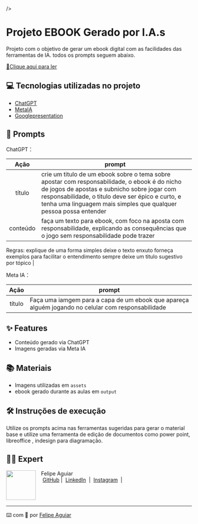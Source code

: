 
/>
</p>

# Projeto EBOOK Gerado por I.A.s



Projeto com o objetivo de gerar um ebook digital com as facilidades das ferramentas de IA. todos os prompts
seguem abaixo.

<a href="https://github.com/felipeAguiarCode/prompts-recipe-to-create-a-ebook/blob/main/output/ebook%20-%20css%20jedi%20output.pdf" title="View PDF now"> 📕Clique aqui para ler</a>

## 💻 Tecnologias utilizadas no projeto

- [ChatGPT](https://chat.openai.com/) 
- [MetaIA](https://www.instagram.com.br/)
- [Googlepresentation](https://docs.google.com/presentation)

## 🧠 Prompts


ChatGPT：

|   Ação   | prompt                                                                                                                                                                                                                                                                         |
| :------: | ------------------------------------------------------------------------------------------------------------------------------------------------------------------------------------------------------------------------------------------------------------------------------ |
|  título  | crie um titulo de um ebook sobre o tema sobre apostar com responsabilidade, o ebook é do nicho de jogos de apostas e subnicho sobre jogar com responsabilidade, o titulo deve ser épico e curto, e tenha uma linguagem mais simples que qualquer pessoa possa entender                                                       |
| conteúdo |faça um texto para ebook, com foco na aposta com responsabilidade, explicando as consequências que o jogo sem responsabilidade pode trazer
Regras:
explique de uma forma simples
deixe o texto enxuto 
forneça exemplos para facilitar o entendimento
sempre deixe um titulo sugestivo por tópico |


Meta IA：

|  Ação  | prompt                                                                                 |
| :----: | -------------------------------------------------------------------------------------- |
| título | Faça uma iamgem para a capa de um ebook que apareça alguém jogando no celular com responsabilidade
## ✨ Features

- Conteúdo gerado via ChatGPT
- Imagens geradas via Meta IA

## 📚 Materiais

- Imagens utilizadas em `assets`
- ebook gerado durante as aulas em `output`

## 🛠️ Instruções de execução

Utilize os prompts acima nas ferramentas sugeridas para gerar o material base e utilize uma ferramenta de edição de documentos como power point, libreoffice , indesign para diagramação.

## 👨‍💻 Expert

<p>
    <img 
      align=left 
      margin=10 
      width=80 
      src="https://avatars.githubusercontent.com/u/37452836?v=4"
    />
    <p>&nbsp&nbsp&nbspFelipe Aguiar<br>
    &nbsp&nbsp&nbsp
    <a href="https://github.com/felipeAguiarCode">
    GitHub</a>&nbsp;|&nbsp;
    <a href="www.linkedin.com/in/
felipe-exe">LinkedIn</a>
&nbsp;|&nbsp;
    <a href="https://www.instagram.com/felipeaguiar.exe/">
    Instagram</a>
&nbsp;|&nbsp;</p>
</p>
<br/><br/>
<p>

---

⌨️ com 💜 por [Felipe Aguiar](https://github.com/felipeAguiarCode)
